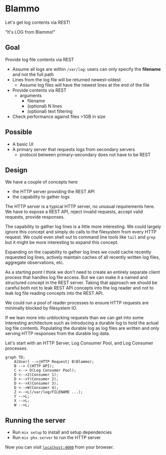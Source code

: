 # Blammo

Let's get log contents via REST!

"It's LOG from Blammo!"

## Goal

Provide log file contents via REST

- Assume all logs are within `/var/log`: users can only specify the **filename** and not the full path
- Lines from the log file will be returned newest–oldest
  - Assume log files will have the newest lines at the end of the file
- Provide contents via REST
  - arguments
    - filename
    - (optional) N lines
    - (optional) text filtering
- Check performance against files >1GB in size

## Possible

- A basic UI
- A primary server that requests logs from secondary servers
  - protocol between primary–secondary does not have to be REST

## Design

We have a couple of concepts here

- the HTTP server providing the REST API
- the capability to gather logs

The HTTP server is a typical HTTP server, no unusual requirements here. We have to expose a REST API, reject invalid requests, accept valid requests, provide responses.

The capability to gather log lines is a little more interesting. We could largely ignore this concept and simply do calls to the filesystem from every HTTP request. We could even shell out to command line tools like `tail` and `grep` but it might be more interesting to expand this concept.

Expanding on the capability to gather log lines we could cache recently requested log lines, actively maintain caches of all recently written log files, aggregate observations, etc.

As a starting point I think we don't need to create an entirely separate client process that handles log file access. But we can make it a named and structured concept in the REST server. Taking that approach we should be careful both not to leak REST API concepts into the log reader and not to leak log file reading concepts into the REST API.

We could run a pool of reader processes to ensure HTTP requests are minimally blocked by filesystem IO.

If we lean more into unblocking requests than we can get into some interesting architecture such as introducing a durable log to hold the actual log file contents. Populating the durable log as log files are written and only serving HTTP responses from the durable log data.

Let's start with an HTTP Server, Log Consumer Pool, and Log Consumer processes.

```mermaid
graph TD;
    A[User] -->|HTTP Request| B(Blammo);
    B --> C(HTTP API);
    C <--> D(Log Consumer Pool);
    D <-->Z(Consumer 1);
    D <-->Y(Consumer 2);
    D <-->X(Consumer 3);
    D <-->W(Consumer 4);
    Z <-->L(/var/log/FILENAME ...);
    Y -->L;
    X -->L;
    W -->L;
```

## Running the server

- Run `mix setup` to install and setup dependencies
- Run `mix phx.server` to run the HTTP server

Now you can visit [`localhost:4000`](http://localhost:4000) from your browser.

